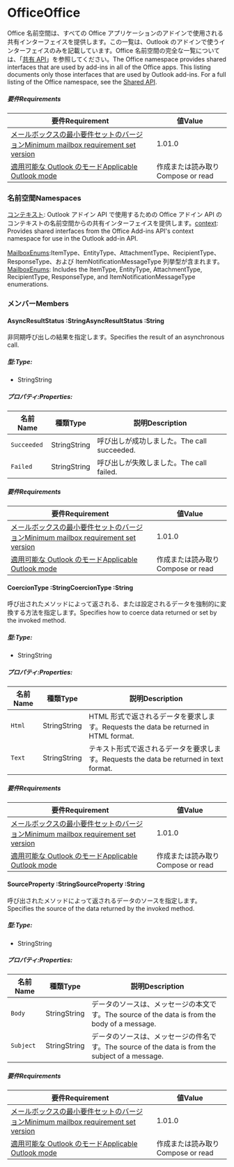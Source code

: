  

# <a name="office"></a><span data-ttu-id="b2e87-101">Office</span><span class="sxs-lookup"><span data-stu-id="b2e87-101">Office</span></span>

<span data-ttu-id="b2e87-p101">Office 名前空間は、すべての Office アプリケーションのアドインで使用される共有インターフェイスを提供します。この一覧は、Outlook のアドインで使うインターフェイスのみを記載しています。Office 名前空間の完全な一覧については、「[共有 API](/javascript/api/office)」を参照してください。</span><span class="sxs-lookup"><span data-stu-id="b2e87-p101">The Office namespace provides shared interfaces that are used by add-ins in all of the Office apps. This listing documents only those interfaces that are used by Outlook add-ins. For a full listing of the Office namespace, see the [Shared API](/javascript/api/office).</span></span>

##### <a name="requirements"></a><span data-ttu-id="b2e87-104">要件</span><span class="sxs-lookup"><span data-stu-id="b2e87-104">Requirements</span></span>

|<span data-ttu-id="b2e87-105">要件</span><span class="sxs-lookup"><span data-stu-id="b2e87-105">Requirement</span></span>| <span data-ttu-id="b2e87-106">値</span><span class="sxs-lookup"><span data-stu-id="b2e87-106">Value</span></span>|
|---|---|
|[<span data-ttu-id="b2e87-107">メールボックスの最小要件セットのバージョン</span><span class="sxs-lookup"><span data-stu-id="b2e87-107">Minimum mailbox requirement set version</span></span>](/javascript/office/requirement-sets/outlook-api-requirement-sets)| <span data-ttu-id="b2e87-108">1.0</span><span class="sxs-lookup"><span data-stu-id="b2e87-108">1.0</span></span>|
|[<span data-ttu-id="b2e87-109">適用可能な Outlook のモード</span><span class="sxs-lookup"><span data-stu-id="b2e87-109">Applicable Outlook mode</span></span>](https://docs.microsoft.com/outlook/add-ins/#extension-points)| <span data-ttu-id="b2e87-110">作成または読み取り</span><span class="sxs-lookup"><span data-stu-id="b2e87-110">Compose or read</span></span>|

### <a name="namespaces"></a><span data-ttu-id="b2e87-111">名前空間</span><span class="sxs-lookup"><span data-stu-id="b2e87-111">Namespaces</span></span>

<span data-ttu-id="b2e87-112">[コンテキスト](office.context.md): Outlook アドイン API で使用するための Office アドイン API のコンテキストの名前空間からの共有インターフェイスを提供します。</span><span class="sxs-lookup"><span data-stu-id="b2e87-112">[context](office.context.md): Provides shared interfaces from the Office Add-ins API's context namespace for use in the Outlook add-in API.</span></span>

<span data-ttu-id="b2e87-113">[MailboxEnums](/javascript/api/outlook/office.mailboxenums.attachmenttype):ItemType、EntityType、AttachmentType、RecipientType、ResponseType、および ItemNotificationMessageType 列挙型が含まれます。</span><span class="sxs-lookup"><span data-stu-id="b2e87-113">[MailboxEnums](/javascript/api/outlook/office.mailboxenums.attachmenttype): Includes the ItemType, EntityType, AttachmentType, RecipientType, ResponseType, and ItemNotificationMessageType enumerations.</span></span>

### <a name="members"></a><span data-ttu-id="b2e87-114">メンバー</span><span class="sxs-lookup"><span data-stu-id="b2e87-114">Members</span></span>

####  <a name="asyncresultstatus-string"></a><span data-ttu-id="b2e87-115">AsyncResultStatus :String</span><span class="sxs-lookup"><span data-stu-id="b2e87-115">AsyncResultStatus :String</span></span>

<span data-ttu-id="b2e87-116">非同期呼び出しの結果を指定します。</span><span class="sxs-lookup"><span data-stu-id="b2e87-116">Specifies the result of an asynchronous call.</span></span>

##### <a name="type"></a><span data-ttu-id="b2e87-117">型:</span><span class="sxs-lookup"><span data-stu-id="b2e87-117">Type:</span></span>

*   <span data-ttu-id="b2e87-118">String</span><span class="sxs-lookup"><span data-stu-id="b2e87-118">String</span></span>

##### <a name="properties"></a><span data-ttu-id="b2e87-119">プロパティ:</span><span class="sxs-lookup"><span data-stu-id="b2e87-119">Properties:</span></span>

|<span data-ttu-id="b2e87-120">名前</span><span class="sxs-lookup"><span data-stu-id="b2e87-120">Name</span></span>| <span data-ttu-id="b2e87-121">種類</span><span class="sxs-lookup"><span data-stu-id="b2e87-121">Type</span></span>| <span data-ttu-id="b2e87-122">説明</span><span class="sxs-lookup"><span data-stu-id="b2e87-122">Description</span></span>|
|---|---|---|
|`Succeeded`| <span data-ttu-id="b2e87-123">String</span><span class="sxs-lookup"><span data-stu-id="b2e87-123">String</span></span>|<span data-ttu-id="b2e87-124">呼び出しが成功しました。</span><span class="sxs-lookup"><span data-stu-id="b2e87-124">The call succeeded.</span></span>|
|`Failed`| <span data-ttu-id="b2e87-125">String</span><span class="sxs-lookup"><span data-stu-id="b2e87-125">String</span></span>|<span data-ttu-id="b2e87-126">呼び出しが失敗しました。</span><span class="sxs-lookup"><span data-stu-id="b2e87-126">The call failed.</span></span>|

##### <a name="requirements"></a><span data-ttu-id="b2e87-127">要件</span><span class="sxs-lookup"><span data-stu-id="b2e87-127">Requirements</span></span>

|<span data-ttu-id="b2e87-128">要件</span><span class="sxs-lookup"><span data-stu-id="b2e87-128">Requirement</span></span>| <span data-ttu-id="b2e87-129">値</span><span class="sxs-lookup"><span data-stu-id="b2e87-129">Value</span></span>|
|---|---|
|[<span data-ttu-id="b2e87-130">メールボックスの最小要件セットのバージョン</span><span class="sxs-lookup"><span data-stu-id="b2e87-130">Minimum mailbox requirement set version</span></span>](/javascript/office/requirement-sets/outlook-api-requirement-sets)| <span data-ttu-id="b2e87-131">1.0</span><span class="sxs-lookup"><span data-stu-id="b2e87-131">1.0</span></span>|
|[<span data-ttu-id="b2e87-132">適用可能な Outlook のモード</span><span class="sxs-lookup"><span data-stu-id="b2e87-132">Applicable Outlook mode</span></span>](https://docs.microsoft.com/outlook/add-ins/#extension-points)| <span data-ttu-id="b2e87-133">作成または読み取り</span><span class="sxs-lookup"><span data-stu-id="b2e87-133">Compose or read</span></span>|
####  <a name="coerciontype-string"></a><span data-ttu-id="b2e87-134">CoercionType :String</span><span class="sxs-lookup"><span data-stu-id="b2e87-134">CoercionType :String</span></span>

<span data-ttu-id="b2e87-135">呼び出されたメソッドによって返される、または設定されるデータを強制的に変換する方法を指定します。</span><span class="sxs-lookup"><span data-stu-id="b2e87-135">Specifies how to coerce data returned or set by the invoked method.</span></span>

##### <a name="type"></a><span data-ttu-id="b2e87-136">型:</span><span class="sxs-lookup"><span data-stu-id="b2e87-136">Type:</span></span>

*   <span data-ttu-id="b2e87-137">String</span><span class="sxs-lookup"><span data-stu-id="b2e87-137">String</span></span>

##### <a name="properties"></a><span data-ttu-id="b2e87-138">プロパティ:</span><span class="sxs-lookup"><span data-stu-id="b2e87-138">Properties:</span></span>

|<span data-ttu-id="b2e87-139">名前</span><span class="sxs-lookup"><span data-stu-id="b2e87-139">Name</span></span>| <span data-ttu-id="b2e87-140">種類</span><span class="sxs-lookup"><span data-stu-id="b2e87-140">Type</span></span>| <span data-ttu-id="b2e87-141">説明</span><span class="sxs-lookup"><span data-stu-id="b2e87-141">Description</span></span>|
|---|---|---|
|`Html`| <span data-ttu-id="b2e87-142">String</span><span class="sxs-lookup"><span data-stu-id="b2e87-142">String</span></span>|<span data-ttu-id="b2e87-143">HTML 形式で返されるデータを要求します。</span><span class="sxs-lookup"><span data-stu-id="b2e87-143">Requests the data be returned in HTML format.</span></span>|
|`Text`| <span data-ttu-id="b2e87-144">String</span><span class="sxs-lookup"><span data-stu-id="b2e87-144">String</span></span>|<span data-ttu-id="b2e87-145">テキスト形式で返されるデータを要求します。</span><span class="sxs-lookup"><span data-stu-id="b2e87-145">Requests the data be returned in text format.</span></span>|

##### <a name="requirements"></a><span data-ttu-id="b2e87-146">要件</span><span class="sxs-lookup"><span data-stu-id="b2e87-146">Requirements</span></span>

|<span data-ttu-id="b2e87-147">要件</span><span class="sxs-lookup"><span data-stu-id="b2e87-147">Requirement</span></span>| <span data-ttu-id="b2e87-148">値</span><span class="sxs-lookup"><span data-stu-id="b2e87-148">Value</span></span>|
|---|---|
|[<span data-ttu-id="b2e87-149">メールボックスの最小要件セットのバージョン</span><span class="sxs-lookup"><span data-stu-id="b2e87-149">Minimum mailbox requirement set version</span></span>](/javascript/office/requirement-sets/outlook-api-requirement-sets)| <span data-ttu-id="b2e87-150">1.0</span><span class="sxs-lookup"><span data-stu-id="b2e87-150">1.0</span></span>|
|[<span data-ttu-id="b2e87-151">適用可能な Outlook のモード</span><span class="sxs-lookup"><span data-stu-id="b2e87-151">Applicable Outlook mode</span></span>](https://docs.microsoft.com/outlook/add-ins/#extension-points)| <span data-ttu-id="b2e87-152">作成または読み取り</span><span class="sxs-lookup"><span data-stu-id="b2e87-152">Compose or read</span></span>|
####  <a name="sourceproperty-string"></a><span data-ttu-id="b2e87-153">SourceProperty :String</span><span class="sxs-lookup"><span data-stu-id="b2e87-153">SourceProperty :String</span></span>

<span data-ttu-id="b2e87-154">呼び出されたメソッドによって返されるデータのソースを指定します。</span><span class="sxs-lookup"><span data-stu-id="b2e87-154">Specifies the source of the data returned by the invoked method.</span></span>

##### <a name="type"></a><span data-ttu-id="b2e87-155">型:</span><span class="sxs-lookup"><span data-stu-id="b2e87-155">Type:</span></span>

*   <span data-ttu-id="b2e87-156">String</span><span class="sxs-lookup"><span data-stu-id="b2e87-156">String</span></span>

##### <a name="properties"></a><span data-ttu-id="b2e87-157">プロパティ:</span><span class="sxs-lookup"><span data-stu-id="b2e87-157">Properties:</span></span>

|<span data-ttu-id="b2e87-158">名前</span><span class="sxs-lookup"><span data-stu-id="b2e87-158">Name</span></span>| <span data-ttu-id="b2e87-159">種類</span><span class="sxs-lookup"><span data-stu-id="b2e87-159">Type</span></span>| <span data-ttu-id="b2e87-160">説明</span><span class="sxs-lookup"><span data-stu-id="b2e87-160">Description</span></span>|
|---|---|---|
|`Body`| <span data-ttu-id="b2e87-161">String</span><span class="sxs-lookup"><span data-stu-id="b2e87-161">String</span></span>|<span data-ttu-id="b2e87-162">データのソースは、メッセージの本文です。</span><span class="sxs-lookup"><span data-stu-id="b2e87-162">The source of the data is from the body of a message.</span></span>|
|`Subject`| <span data-ttu-id="b2e87-163">String</span><span class="sxs-lookup"><span data-stu-id="b2e87-163">String</span></span>|<span data-ttu-id="b2e87-164">データのソースは、メッセージの件名です。</span><span class="sxs-lookup"><span data-stu-id="b2e87-164">The source of the data is from the subject of a message.</span></span>|

##### <a name="requirements"></a><span data-ttu-id="b2e87-165">要件</span><span class="sxs-lookup"><span data-stu-id="b2e87-165">Requirements</span></span>

|<span data-ttu-id="b2e87-166">要件</span><span class="sxs-lookup"><span data-stu-id="b2e87-166">Requirement</span></span>| <span data-ttu-id="b2e87-167">値</span><span class="sxs-lookup"><span data-stu-id="b2e87-167">Value</span></span>|
|---|---|
|[<span data-ttu-id="b2e87-168">メールボックスの最小要件セットのバージョン</span><span class="sxs-lookup"><span data-stu-id="b2e87-168">Minimum mailbox requirement set version</span></span>](/javascript/office/requirement-sets/outlook-api-requirement-sets)| <span data-ttu-id="b2e87-169">1.0</span><span class="sxs-lookup"><span data-stu-id="b2e87-169">1.0</span></span>|
|[<span data-ttu-id="b2e87-170">適用可能な Outlook のモード</span><span class="sxs-lookup"><span data-stu-id="b2e87-170">Applicable Outlook mode</span></span>](https://docs.microsoft.com/outlook/add-ins/#extension-points)| <span data-ttu-id="b2e87-171">作成または読み取り</span><span class="sxs-lookup"><span data-stu-id="b2e87-171">Compose or read</span></span>|